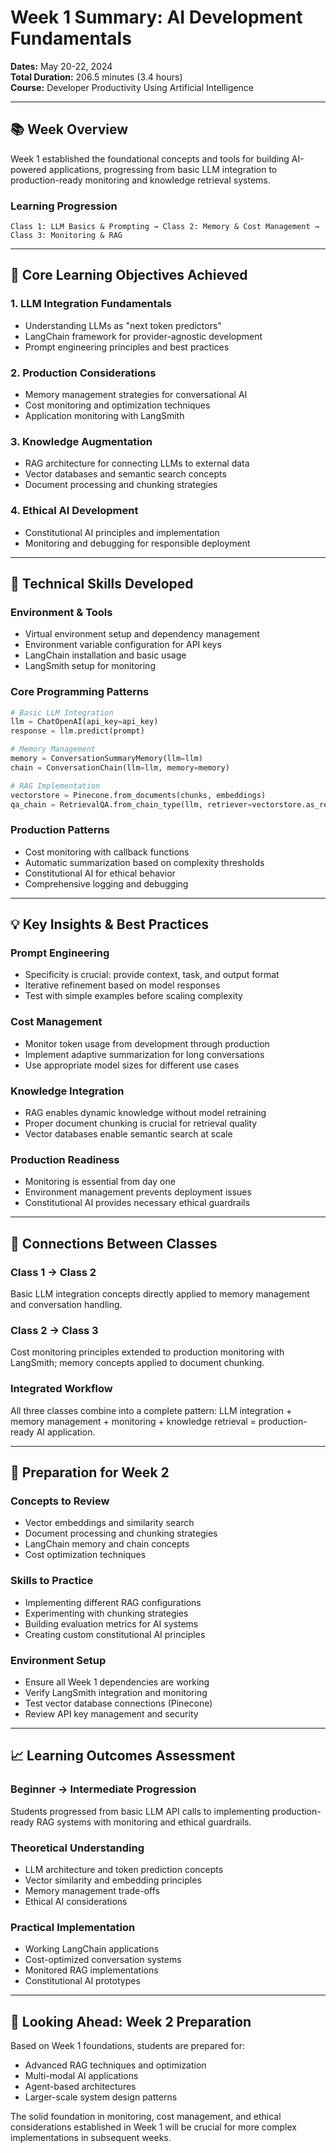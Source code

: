 # Week 1 Summary: AI Development Fundamentals
**Dates:** May 20-22, 2024  
**Total Duration:** 206.5 minutes (3.4 hours)  
**Course:** Developer Productivity Using Artificial Intelligence

---

## 📚 Week Overview

Week 1 established the foundational concepts and tools for building AI-powered applications, progressing from basic LLM integration to production-ready monitoring and knowledge retrieval systems.

### Learning Progression
```
Class 1: LLM Basics & Prompting → Class 2: Memory & Cost Management → Class 3: Monitoring & RAG
```

---

## 🎯 Core Learning Objectives Achieved

### 1. **LLM Integration Fundamentals**
- Understanding LLMs as "next token predictors"
- LangChain framework for provider-agnostic development
- Prompt engineering principles and best practices

### 2. **Production Considerations**
- Memory management strategies for conversational AI
- Cost monitoring and optimization techniques
- Application monitoring with LangSmith

### 3. **Knowledge Augmentation**
- RAG architecture for connecting LLMs to external data
- Vector databases and semantic search concepts
- Document processing and chunking strategies

### 4. **Ethical AI Development**
- Constitutional AI principles and implementation
- Monitoring and debugging for responsible deployment

---

## 🔧 Technical Skills Developed

### **Environment & Tools**
- Virtual environment setup and dependency management
- Environment variable configuration for API keys
- LangChain installation and basic usage
- LangSmith setup for monitoring

### **Core Programming Patterns**
```python
# Basic LLM Integration
llm = ChatOpenAI(api_key=api_key)
response = llm.predict(prompt)

# Memory Management
memory = ConversationSummaryMemory(llm=llm)
chain = ConversationChain(llm=llm, memory=memory)

# RAG Implementation
vectorstore = Pinecone.from_documents(chunks, embeddings)
qa_chain = RetrievalQA.from_chain_type(llm, retriever=vectorstore.as_retriever())
```

### **Production Patterns**
- Cost monitoring with callback functions
- Automatic summarization based on complexity thresholds
- Constitutional AI for ethical behavior
- Comprehensive logging and debugging

---

## 💡 Key Insights & Best Practices

### **Prompt Engineering**
- Specificity is crucial: provide context, task, and output format
- Iterative refinement based on model responses
- Test with simple examples before scaling complexity

### **Cost Management**
- Monitor token usage from development through production
- Implement adaptive summarization for long conversations
- Use appropriate model sizes for different use cases

### **Knowledge Integration**
- RAG enables dynamic knowledge without model retraining
- Proper document chunking is crucial for retrieval quality
- Vector databases enable semantic search at scale

### **Production Readiness**
- Monitoring is essential from day one
- Environment management prevents deployment issues
- Constitutional AI provides necessary ethical guardrails

---

## 🔄 Connections Between Classes

### **Class 1 → Class 2**
Basic LLM integration concepts directly applied to memory management and conversation handling.

### **Class 2 → Class 3**
Cost monitoring principles extended to production monitoring with LangSmith; memory concepts applied to document chunking.

### **Integrated Workflow**
All three classes combine into a complete pattern: LLM integration + memory management + monitoring + knowledge retrieval = production-ready AI application.

---

## 🚀 Preparation for Week 2

### **Concepts to Review**
- Vector embeddings and similarity search
- Document processing and chunking strategies
- LangChain memory and chain concepts
- Cost optimization techniques

### **Skills to Practice**
- Implementing different RAG configurations
- Experimenting with chunking strategies
- Building evaluation metrics for AI systems
- Creating custom constitutional AI principles

### **Environment Setup**
- Ensure all Week 1 dependencies are working
- Verify LangSmith integration and monitoring
- Test vector database connections (Pinecone)
- Review API key management and security

---

## 📈 Learning Outcomes Assessment

### **Beginner → Intermediate Progression**
Students progressed from basic LLM API calls to implementing production-ready RAG systems with monitoring and ethical guardrails.

### **Theoretical Understanding**
- LLM architecture and token prediction concepts
- Vector similarity and embedding principles
- Memory management trade-offs
- Ethical AI considerations

### **Practical Implementation**
- Working LangChain applications
- Cost-optimized conversation systems
- Monitored RAG implementations
- Constitutional AI prototypes

---

## 🔮 Looking Ahead: Week 2 Preparation

Based on Week 1 foundations, students are prepared for:
- Advanced RAG techniques and optimization
- Multi-modal AI applications
- Agent-based architectures
- Larger-scale system design patterns

The solid foundation in monitoring, cost management, and ethical considerations established in Week 1 will be crucial for more complex implementations in subsequent weeks.
